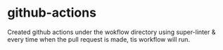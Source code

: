 # github-actions
Created github actions under the wokflow directory using super-linter & every time when the pull request is made, tis workflow will run.
